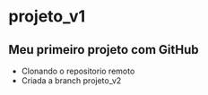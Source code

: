 # projeto_v1

## Meu primeiro projeto com GitHub
- Clonando o repositorio remoto
- Criada a branch projeto_v2
